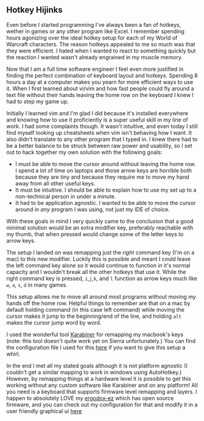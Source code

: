 ## Hotkey Hijinks

Even before I started programming I've always been a fan of hotkeys, wether in games or any other program like Excel. I remember spending hours agonizing over the ideal hotkey setup for each of my World of Warcraft characters. The reason hotkeys appealed to me so much was that they were efficient. I hated when I wanted to react to something quickly but the reaction I wanted wasn't already engrained in my muscle memory.

Now that I am a full time software engineer I feel even more justified in finding the perfect combination of keyboard layout and hotkeys. Spending 8 hours a day at a computer makes you yearn for more efficient ways to use it. When I first learned about vi/vim and how fast people could fly around a text file without their hands leaving the home row on the keyboard I knew I had to step my game up.

Initially I learned vim and I'm glad I did because it's installed everywhere and knowing how to use it proficiently is a super useful skill in my line of work. I had some complaints though. It wasn't intuitive, and even today I still find myself looking up cheatsheets when vim isn't behaving how I want. It also didn't translate to any other program that I typed in. I knew there had to be a better balance to be struck between raw power and usability, so I set out to hack together my own solution with the following goals:
- I must be able to move the cursor around without leaving the home row. I spend a lot of time on laptops and those arrow keys are horrible both because they are tiny and because they require me to move my hand away from all other useful keys.
- It must be intuitive. I should be able to explain how to use my set up to a non-technical person in under a minute.
- It had to be application agnostic. I wanted to be able to move the cursor around in *any* program I was using, not just my IDE of choice.

With these goals in mind I very quickly came to the conclusion that a good minimal solution would be an extra modifier key, preferably reachable with my thumb, that when pressed would change some of the letter keys to arrow keys.

The setup I landed on was remapping just the *right* command key (I'm on a mac) to this new modifier. Luckily this is possible and meant I could leave the left command key alone so it would continue to function in it's normal capacity and I wouldn't break all the other hotkeys that use it. While the right command key is pressed, `i`,`j`,`k`, and `l` function as arrow keys much like `w`, `a`, `s`, `d` in many games.

This setup allows me to move all around most programs without moving my hands off the home row. Helpful things to remember are that on a mac by default holding command (in this case left command) while moving the cursor makes it jump to the beginning/end of the line, and holding `alt` makes the cursor jump word by word.

I used the wonderful tool [Karabiner](https://pqrs.org/osx/karabiner/) for remapping my macbook's keys (note: this tool doesn't quite work yet on Sierra unfortunately.) You can find the configuration file I used for this [here](/misc/karabiner-config.xml) if you want to give this setup a whirl.

In the end I met all my stated goals although it is not platform agnostic (I couldn't get a similar mapping to work in windows using AutoHotkey.) However, by remapping things at a hardware level it is possible to get this working without any custom software like Karabiner and on any platform! All you need is a keyboard that supports firmware level remapping and layers. I happen to absolutely LOVE my [ergodox-ez](https://ergodox-ez.com) which has open source firmware, and you can check out my configuration for that and modify it in a user friendly graphical ui [here](http://configure.ergodox-ez.com/keyboard_layouts/kdvale/)
